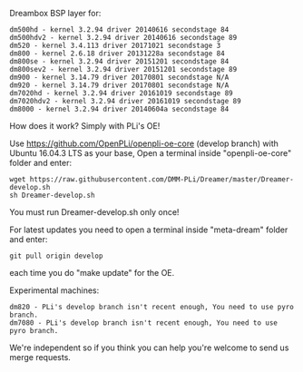 Dreambox BSP layer for:
```
dm500hd - kernel 3.2.94 driver 20140616 secondstage 84
dm500hdv2 - kernel 3.2.94 driver 20140616 secondstage 89
dm520 - kernel 3.4.113 driver 20171021 secondstage 3
dm800 - kernel 2.6.18 driver 20131228a secondstage 84
dm800se - kernel 3.2.94 driver 20151201 secondstage 84
dm800sev2 - kernel 3.2.94 driver 20151201 secondstage 89
dm900 - kernel 3.14.79 driver 20170801 secondstage N/A
dm920 - kernel 3.14.79 driver 20170801 secondstage N/A
dm7020hd - kernel 3.2.94 driver 20161019 secondstage 89
dm7020hdv2 - kernel 3.2.94 driver 20161019 secondstage 89
dm8000 - kernel 3.2.94 driver 20140604a secondstage 84
```
How does it work? Simply with PLi's OE!

Use https://github.com/OpenPLi/openpli-oe-core (develop branch) with Ubuntu 16.04.3 LTS as your base, Open a terminal inside "openpli-oe-core" folder and enter:
```
wget https://raw.githubusercontent.com/DMM-PLi/Dreamer/master/Dreamer-develop.sh
sh Dreamer-develop.sh
```
You must run Dreamer-develop.sh only once!

For latest updates you need to open a terminal inside "meta-dream" folder and enter:
```
git pull origin develop
```
each time you do "make update" for the OE.

Experimental machines:
```
dm820 - PLi's develop branch isn't recent enough, You need to use pyro branch.
dm7080 - PLi's develop branch isn't recent enough, You need to use pyro branch.
```
We're independent so if you think you can help you're welcome to send us merge requests.
